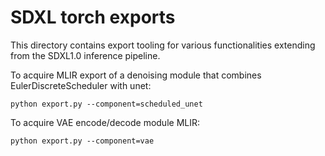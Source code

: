 # SDXL torch exports

This directory contains export tooling for various functionalities extending from the SDXL1.0 inference pipeline.

To acquire MLIR export of a denoising module that combines EulerDiscreteScheduler with unet:
```
python export.py --component=scheduled_unet
```
To acquire VAE encode/decode module MLIR:
```
python export.py --component=vae
```
